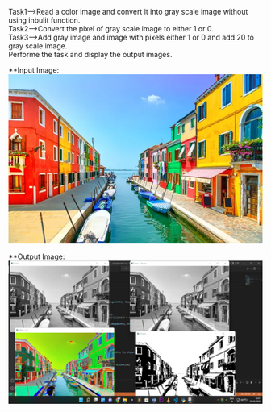 Task1-->Read a color image and convert it into gray scale image without using inbulit function. <br />
Task2-->Convert the pixel of gray scale image to either 1 or 0. <br />
Task3-->Add gray image and image with pixels either 1 or 0 and add 20 to gray scale image. <br />
Performe the task and display the output images. <br />


**Input Image: ![](./img.jpg) <br />




**Output Image: ![](./Output_img.png)
